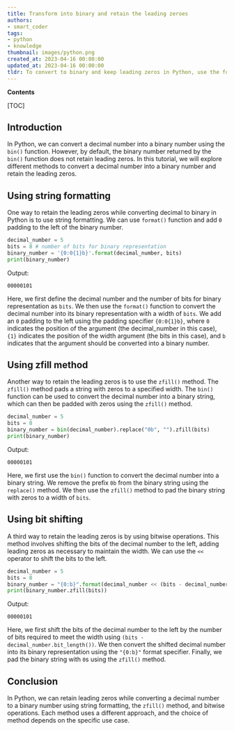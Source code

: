 ```yaml
---
title: Transform into binary and retain the leading zeroes
authors:
- smart_coder
tags:
- python
- knowledge
thumbnail: images/python.png
created_at: 2023-04-16 00:00:00
updated_at: 2023-04-16 00:00:00
tldr: To convert to binary and keep leading zeros in Python, use the format specifier `{008b}` where 8 is the number of digits including leading zeros.
---
```


**Contents**

[TOC]

## Introduction
In Python, we can convert a decimal number into a binary number using the `bin()` function. However, by default, the binary number returned by the `bin()` function does not retain leading zeros. In this tutorial, we will explore different methods to convert a decimal number into a binary number and retain the leading zeros.

## Using string formatting 

One way to retain the leading zeros while converting decimal to binary in Python is to use string formatting. We can use `format()` function and add `0` padding to the left of the binary number.

```python
decimal_number = 5
bits = 8 # number of bits for binary representation
binary_number = '{0:0{1}b}'.format(decimal_number, bits)
print(binary_number)
```

Output:
```
00000101
```

Here, we first define the decimal number and the number of bits for binary representation as `bits`. We then use the `format()` function to convert the decimal number into its binary representation with a width of `bits`. We add an `0` padding to the left using the padding specifier `{0:0{1}b}`, where `0` indicates the position of the argument (the decimal_number in this case), `{1}` indicates the position of the width argument (the bits in this case), and `b` indicates that the argument should be converted into a binary number.

## Using zfill method

Another way to retain the leading zeros is to use the `zfill()` method. The `zfill()` method pads a string with zeros to a specified width. The `bin()` function can be used to convert the decimal number into a binary string, which can then be padded with zeros using the `zfill()` method.

```python
decimal_number = 5
bits = 8 
binary_number = bin(decimal_number).replace("0b", "").zfill(bits)
print(binary_number)
```

Output:
```
00000101
```

Here, we first use the `bin()` function to convert the decimal number into a binary string. We remove the prefix `0b` from the binary string using the `replace()` method. We then use the `zfill()` method to pad the binary string with zeros to a width of `bits`.

## Using bit shifting

A third way to retain the leading zeros is by using bitwise operations. This method involves shifting the bits of the decimal number to the left, adding leading zeros as necessary to maintain the width. We can use the `<<` operator to shift the bits to the left.

```python
decimal_number = 5
bits = 8
binary_number = "{0:b}".format(decimal_number << (bits - decimal_number.bit_length()))
print(binary_number.zfill(bits))
```

Output:
```
00000101
```

Here, we first shift the bits of the decimal number to the left by the number of bits required to meet the width using `(bits - decimal_number.bit_length())`. We then convert the shifted decimal number into its binary representation using the `"{0:b}"` format specifier. Finally, we pad the binary string with `0`s using the `zfill()` method. 

## Conclusion

In Python, we can retain leading zeros while converting a decimal number to a binary number using string formatting, the `zfill()` method, and bitwise operations. Each method uses a different approach, and the choice of method depends on the specific use case.
